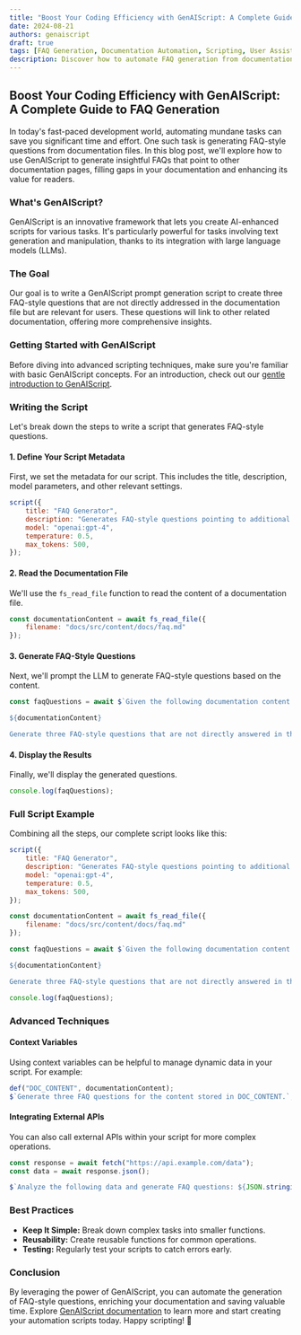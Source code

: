 ```yaml
---
title: "Boost Your Coding Efficiency with GenAIScript: A Complete Guide to FAQ Generation"
date: 2024-08-21
authors: genaiscript
draft: true
tags: [FAQ Generation, Documentation Automation, Scripting, User Assistance, Knowledge Base]
description: Discover how to automate FAQ generation from documentation files using GenAIScript, enhancing documentation value and user experience.
---
```


## Boost Your Coding Efficiency with GenAIScript: A Complete Guide to FAQ Generation

In today's fast-paced development world, automating mundane tasks can save you significant time and effort. One such task is generating FAQ-style questions from documentation files. In this blog post, we'll explore how to use GenAIScript to generate insightful FAQs that point to other documentation pages, filling gaps in your documentation and enhancing its value for readers.

### What's GenAIScript?

GenAIScript is an innovative framework that lets you create AI-enhanced scripts for various tasks. It's particularly powerful for tasks involving text generation and manipulation, thanks to its integration with large language models (LLMs).

### The Goal

Our goal is to write a GenAIScript prompt generation script to create three FAQ-style questions that are not directly addressed in the documentation file but are relevant for users. These questions will link to other related documentation, offering more comprehensive insights.

### Getting Started with GenAIScript

Before diving into advanced scripting techniques, make sure you're familiar with basic GenAIScript concepts. For an introduction, check out our [gentle introduction to GenAIScript](./gentle-introduction-to-genaiscript.md).

### Writing the Script

Let's break down the steps to write a script that generates FAQ-style questions.

#### 1. Define Your Script Metadata

First, we set the metadata for our script. This includes the title, description, model parameters, and other relevant settings.

```javascript
script({
    title: "FAQ Generator",
    description: "Generates FAQ-style questions pointing to additional documentation.",
    model: "openai:gpt-4",
    temperature: 0.5,
    max_tokens: 500,
});
```

#### 2. Read the Documentation File

We'll use the `fs_read_file` function to read the content of a documentation file.

```javascript
const documentationContent = await fs_read_file({
    filename: "docs/src/content/docs/faq.md"
});
```

#### 3. Generate FAQ-Style Questions

Next, we'll prompt the LLM to generate FAQ-style questions based on the content.

```javascript
const faqQuestions = await $`Given the following documentation content:

${documentationContent}

Generate three FAQ-style questions that are not directly answered in the content but are relevant to the topic. Each question should point to a related documentation page for more information.`;
```

#### 4. Display the Results

Finally, we'll display the generated questions.

```javascript
console.log(faqQuestions);
```

### Full Script Example

Combining all the steps, our complete script looks like this:

```javascript
script({
    title: "FAQ Generator",
    description: "Generates FAQ-style questions pointing to additional documentation.",
    model: "openai:gpt-4",
    temperature: 0.5,
    max_tokens: 500,
});

const documentationContent = await fs_read_file({
    filename: "docs/src/content/docs/faq.md"
});

const faqQuestions = await $`Given the following documentation content:

${documentationContent}

Generate three FAQ-style questions that are not directly answered in the content but are relevant to the topic. Each question should point to a related documentation page for more information.`;

console.log(faqQuestions);
```

### Advanced Techniques

#### Context Variables

Using context variables can be helpful to manage dynamic data in your script. For example:

```javascript
def("DOC_CONTENT", documentationContent);
$`Generate three FAQ questions for the content stored in DOC_CONTENT.`;
```

#### Integrating External APIs

You can also call external APIs within your script for more complex operations.

```javascript
const response = await fetch("https://api.example.com/data");
const data = await response.json();

$`Analyze the following data and generate FAQ questions: ${JSON.stringify(data)}`;
```

### Best Practices

- **Keep It Simple:** Break down complex tasks into smaller functions.
- **Reusability:** Create reusable functions for common operations.
- **Testing:** Regularly test your scripts to catch errors early.

### Conclusion

By leveraging the power of GenAIScript, you can automate the generation of FAQ-style questions, enriching your documentation and saving valuable time. Explore [GenAIScript documentation](https://microsoft.github.io/genaiscript/) to learn more and start creating your automation scripts today. Happy scripting! 🚀
